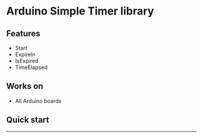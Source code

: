 Arduino Simple Timer library
====================

Features
--------

* Start
* ExpireIn
* IsExpired
* TimeElapsed

Works on
--------

* All Arduino boards

Quick start
-----------

---
